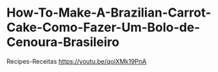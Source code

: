# How-To-Make-A-Brazilian-Carrot-Cake-Como-Fazer-Um-Bolo-de-Cenoura-Brasileiro
Recipes-Receitas
https://youtu.be/qoiXMk19PnA
